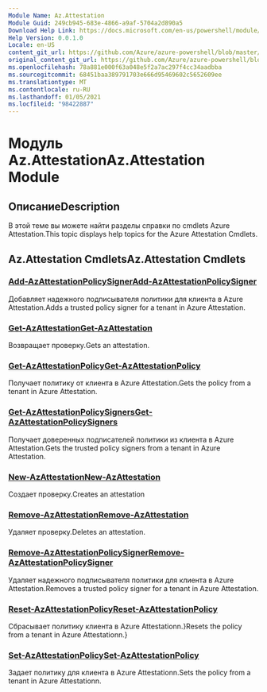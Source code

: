 ```yaml
---
Module Name: Az.Attestation
Module Guid: 249cb945-683e-4866-a9af-5704a2d890a5
Download Help Link: https://docs.microsoft.com/en-us/powershell/module/az.attestation
Help Version: 0.0.1.0
Locale: en-US
content_git_url: https://github.com/Azure/azure-powershell/blob/master/src/Attestation/Attestation/help/Az.Attestation.md
original_content_git_url: https://github.com/Azure/azure-powershell/blob/master/src/Attestation/Attestation/help/Az.Attestation.md
ms.openlocfilehash: 78a881e000f63a048e5f2a7ac297f4cc34aadbba
ms.sourcegitcommit: 68451baa389791703e666d95469602c5652609ee
ms.translationtype: MT
ms.contentlocale: ru-RU
ms.lasthandoff: 01/05/2021
ms.locfileid: "98422887"
---
```

# <span data-ttu-id="06635-101">Модуль Az.Attestation</span><span class="sxs-lookup"><span data-stu-id="06635-101">Az.Attestation Module</span></span>
## <span data-ttu-id="06635-102">Описание</span><span class="sxs-lookup"><span data-stu-id="06635-102">Description</span></span>
<span data-ttu-id="06635-103">В этой теме вы можете найти разделы справки по cmdlets Azure Attestation.</span><span class="sxs-lookup"><span data-stu-id="06635-103">This topic displays help topics for the Azure Attestation Cmdlets.</span></span>

## <span data-ttu-id="06635-104">Az.Attestation Cmdlets</span><span class="sxs-lookup"><span data-stu-id="06635-104">Az.Attestation Cmdlets</span></span>
### [<span data-ttu-id="06635-105">Add-AzAttestationPolicySigner</span><span class="sxs-lookup"><span data-stu-id="06635-105">Add-AzAttestationPolicySigner</span></span>](Add-AzAttestationPolicySigner.md)
<span data-ttu-id="06635-106">Добавляет надежного подписывателя политики для клиента в Azure Attestation.</span><span class="sxs-lookup"><span data-stu-id="06635-106">Adds a trusted policy signer for a tenant in Azure Attestation.</span></span>

### [<span data-ttu-id="06635-107">Get-AzAttestation</span><span class="sxs-lookup"><span data-stu-id="06635-107">Get-AzAttestation</span></span>](Get-AzAttestation.md)
<span data-ttu-id="06635-108">Возвращает проверку.</span><span class="sxs-lookup"><span data-stu-id="06635-108">Gets an attestation.</span></span>

### [<span data-ttu-id="06635-109">Get-AzAttestationPolicy</span><span class="sxs-lookup"><span data-stu-id="06635-109">Get-AzAttestationPolicy</span></span>](Get-AzAttestationPolicy.md)
<span data-ttu-id="06635-110">Получает политику от клиента в Azure Attestation.</span><span class="sxs-lookup"><span data-stu-id="06635-110">Gets the policy from a tenant in Azure Attestation.</span></span>

### [<span data-ttu-id="06635-111">Get-AzAttestationPolicySigners</span><span class="sxs-lookup"><span data-stu-id="06635-111">Get-AzAttestationPolicySigners</span></span>](Get-AzAttestationPolicySigners.md)
<span data-ttu-id="06635-112">Получает доверенных подписателей политики из клиента в Azure Attestation.</span><span class="sxs-lookup"><span data-stu-id="06635-112">Gets the trusted policy signers from a tenant in Azure Attestation.</span></span>

### [<span data-ttu-id="06635-113">New-AzAttestation</span><span class="sxs-lookup"><span data-stu-id="06635-113">New-AzAttestation</span></span>](New-AzAttestation.md)
<span data-ttu-id="06635-114">Создает проверку.</span><span class="sxs-lookup"><span data-stu-id="06635-114">Creates an attestation</span></span>

### [<span data-ttu-id="06635-115">Remove-AzAttestation</span><span class="sxs-lookup"><span data-stu-id="06635-115">Remove-AzAttestation</span></span>](Remove-AzAttestation.md)
<span data-ttu-id="06635-116">Удаляет проверку.</span><span class="sxs-lookup"><span data-stu-id="06635-116">Deletes an attestation.</span></span>

### [<span data-ttu-id="06635-117">Remove-AzAttestationPolicySigner</span><span class="sxs-lookup"><span data-stu-id="06635-117">Remove-AzAttestationPolicySigner</span></span>](Remove-AzAttestationPolicySigner.md)
<span data-ttu-id="06635-118">Удаляет надежного подписывателя политики для клиента в Azure Attestation.</span><span class="sxs-lookup"><span data-stu-id="06635-118">Removes a trusted policy signer for a tenant in Azure Attestation.</span></span>

### [<span data-ttu-id="06635-119">Reset-AzAttestationPolicy</span><span class="sxs-lookup"><span data-stu-id="06635-119">Reset-AzAttestationPolicy</span></span>](Reset-AzAttestationPolicy.md)
<span data-ttu-id="06635-120">Сбрасывает политику клиента в Azure Attestationn.}</span><span class="sxs-lookup"><span data-stu-id="06635-120">Resets the policy from a tenant in Azure Attestationn.}</span></span>

### [<span data-ttu-id="06635-121">Set-AzAttestationPolicy</span><span class="sxs-lookup"><span data-stu-id="06635-121">Set-AzAttestationPolicy</span></span>](Set-AzAttestationPolicy.md)
<span data-ttu-id="06635-122">Задает политику для клиента в Azure Attestationn.</span><span class="sxs-lookup"><span data-stu-id="06635-122">Sets the policy from a tenant in Azure Attestationn.</span></span>

